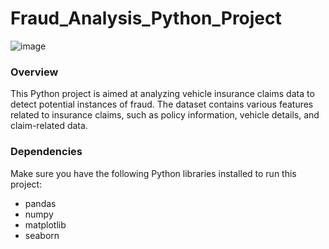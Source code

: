 # Fraud_Analysis_Python_Project

![image](https://github.com/Khushi-Kasera/Fraud_Analysis_Python_Project/assets/145017621/de56af5a-4314-426d-913e-3bd43296dc72)


### Overview

This Python project is aimed at analyzing vehicle insurance claims data to detect potential instances of fraud. The dataset contains various features related to insurance claims, such as policy information, vehicle details, and claim-related data. 

### Dependencies

Make sure you have the following Python libraries installed to run this project:

- pandas
- numpy
- matplotlib
- seaborn


